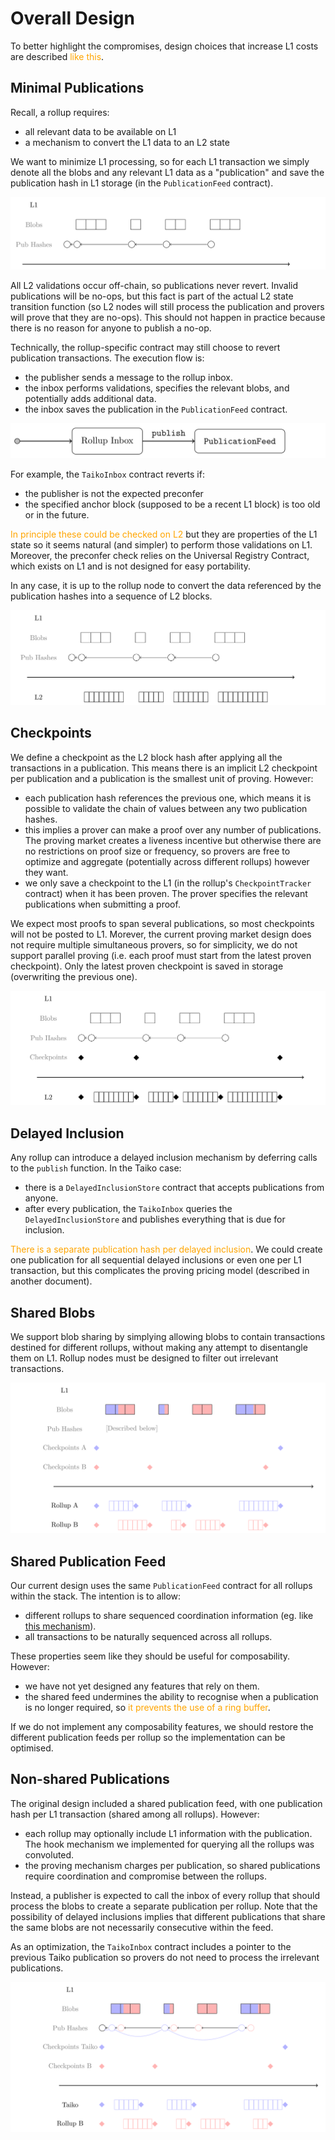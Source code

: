 # Overall Design

To better highlight the compromises, design choices that increase L1 costs are described <span style="color: orange;">like this</span>.

## Minimal Publications

Recall, a rollup requires:

- all relevant data to be available on L1
- a mechanism to convert the L1 data to an L2 state

We want to minimize L1 processing, so for each L1 transaction we simply denote all the blobs and any relevant L1 data as a "publication" and save the publication hash in L1 storage (in the `PublicationFeed` contract).

<p align="center"><img src="./design_images.0.png"/></p>

All L2 validations occur off-chain, so publications never revert. Invalid publications will be no-ops, but this fact is part of the actual L2 state transition function (so L2 nodes will still process the publication and provers will prove that they are no-ops). This should not happen in practice because there is no reason for anyone to publish a no-op.

Technically, the rollup-specific contract may still choose to revert publication transactions. The execution flow is:

- the publisher sends a message to the rollup inbox.
- the inbox performs validations, specifies the relevant blobs, and potentially adds additional data.
- the inbox saves the publication in the `PublicationFeed` contract.

<p align="center"><img src="./design_images.1.png"/></p>

For example, the `TaikoInbox` contract reverts if:

- the publisher is not the expected preconfer
- the specified anchor block (supposed to be a recent L1 block) is too old or in the future.

<span style="color: orange;">In principle these could be checked on L2</span> but they are properties of the L1 state so it seems natural (and simpler) to perform those validations on L1. Moreover, the preconfer check relies on the Universal Registry Contract, which exists on L1 and is not designed for easy portability.

In any case, it is up to the rollup node to convert the data referenced by the publication hashes into a sequence of L2 blocks.

<p align="center"><img src="./design_images.2.png"/></p>


## Checkpoints

We define a checkpoint as the L2 block hash after applying all the transactions in a publication. This means there is an implicit L2 checkpoint per publication and a publication is the smallest unit of proving. However:

- each publication hash references the previous one, which means it is possible to validate the chain of values between any two publication hashes.
- this implies a prover can make a proof over any number of publications. The proving market creates a liveness incentive but otherwise there are no restrictions on proof size or frequency, so provers are free to optimize and aggregate (potentially across different rollups) however they want.
- we only save a checkpoint to the L1 (in the rollup's `CheckpointTracker` contract) when it has been proven. The prover specifies the relevant publications when submitting a proof.

We expect most proofs to span several publications, so most checkpoints will not be posted to L1. Morever, the current proving market design does not require multiple simultaneous provers, so for simplicity, we do not support parallel proving (i.e. each proof must start from the latest proven checkpoint). Only the latest proven checkpoint is saved in storage (overwriting the previous one).

<p align="center"><img src="./design_images.3.png"/></p>

## Delayed Inclusion

Any rollup can introduce a delayed inclusion mechanism by deferring calls to the `publish` function. In the Taiko case:

- there is a `DelayedInclusionStore` contract that accepts publications from anyone.
- after every publication, the `TaikoInbox` queries the `DelayedInclusionStore` and publishes everything that is due for inclusion.

<span style="color: orange;">There is a separate publication hash per delayed inclusion</span>. We could create one publication for all sequential delayed inclusions or even one per L1 transaction, but this complicates the proving pricing model (described in another document).


## Shared Blobs

We support blob sharing by simplying allowing blobs to contain transactions destined for different rollups, without making any attempt to disentangle them on L1. Rollup nodes must be designed to filter out irrelevant transactions.

<p align="center"><img src="./design_images.4.png"/></p>

## Shared Publication Feed

Our current design uses the same `PublicationFeed` contract for all rollups within the stack. The intention is to allow:

- different rollups to share sequenced coordination information (eg. like [this mechanism](https://github.com/OpenZeppelin/minimal-rollup/issues/57)).
- all transactions to be naturally sequenced across all rollups.

These properties seem like they should be useful for composability. However:

- we have not yet designed any features that rely on them.
- the shared feed undermines the ability to recognise when a publication is no longer required, so  <span style="color: orange;">it prevents the use of a ring buffer</span>.

If we do not implement any composability features, we should restore the different publication feeds per rollup so the implementation can be optimised.


## Non-shared Publications

The original design included a shared publication feed, with one publication hash per L1 transaction (shared among all rollups). However:

- each rollup may optionally include L1 information with the publication. The hook mechanism we implemented for querying all the rollups was convoluted.
- the proving mechanism charges per publication, so shared publications require coordination and compromise between the rollups.

Instead, a publisher is expected to call the inbox of every rollup that should process the blobs to create a separate publication per rollup. Note that the possibility of delayed inclusions implies that different publications that share the same blobs are not necessarily consecutive within the feed.

As an optimization, the `TaikoInbox` contract includes a pointer to the previous Taiko publication so provers do not need to process the irrelevant publications.

<p align="center"><img src="./design_images.5.png"/></p>